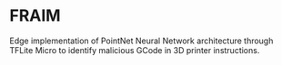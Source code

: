 # FRAIM
Edge implementation of PointNet Neural Network architecture through TFLite Micro to identify malicious GCode in 3D printer instructions.
